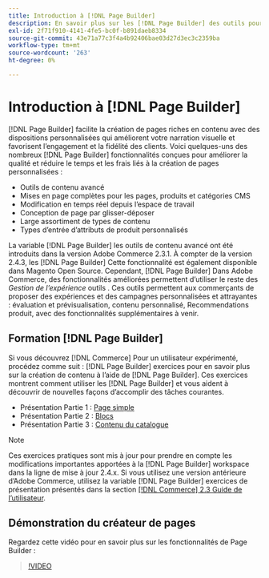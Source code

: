 ```yaml
---
title: Introduction à [!DNL Page Builder]
description: En savoir plus sur les [!DNL Page Builder] des outils pour faciliter la création de contenu dans Adobe Commerce et Magento Open Source.
exl-id: 2f71f910-4141-4fe5-bc0f-b891daeb8334
source-git-commit: 43e71a77c3f4a4b92406bae03d27d3ec3c2359ba
workflow-type: tm+mt
source-wordcount: '263'
ht-degree: 0%

---
```


# Introduction à [!DNL Page Builder]

[!DNL Page Builder] facilite la création de pages riches en contenu avec des dispositions personnalisées qui améliorent votre narration visuelle et favorisent l’engagement et la fidélité des clients. Voici quelques-uns des nombreux [!DNL Page Builder] fonctionnalités conçues pour améliorer la qualité et réduire le temps et les frais liés à la création de pages personnalisées :

- Outils de contenu avancé
- Mises en page complètes pour les pages, produits et catégories CMS
- Modification en temps réel depuis l’espace de travail
- Conception de page par glisser-déposer
- Large assortiment de types de contenu
- Types d’entrée d’attributs de produit personnalisés

La variable [!DNL Page Builder] les outils de contenu avancé ont été introduits dans la version Adobe Commerce 2.3.1. À compter de la version 2.4.3, les [!DNL Page Builder] Cette fonctionnalité est également disponible dans Magento Open Source. Cependant, [!DNL Page Builder] Dans Adobe Commerce, des fonctionnalités améliorées permettent d’utiliser le reste des _Gestion de l’expérience_ outils . Ces outils permettent aux commerçants de proposer des expériences et des campagnes personnalisées et attrayantes : évaluation et prévisualisation, contenu personnalisé, Recommendations produit, avec des fonctionnalités supplémentaires à venir.

## Formation [!DNL Page Builder]

Si vous découvrez [!DNL Commerce] Pour un utilisateur expérimenté, procédez comme suit : [!DNL Page Builder] exercices pour en savoir plus sur la création de contenu à l’aide de [!DNL Page Builder]. Ces exercices montrent comment utiliser les [!DNL Page Builder] et vous aident à découvrir de nouvelles façons d’accomplir des tâches courantes.

- Présentation Partie 1 : [Page simple](1-simple-page.md)
- Présentation Partie 2 : [Blocs](2-blocks.md)
- Présentation Partie 3 : [Contenu du catalogue](3-catalog-content.md)

>[!NOTE]
>
>Ces exercices pratiques sont mis à jour pour prendre en compte les modifications importantes apportées à la [!DNL Page Builder] workspace dans la ligne de mise à jour 2.4.x. Si vous utilisez une version antérieure d’Adobe Commerce, utilisez la variable [!DNL Page Builder] exercices de présentation présentés dans la section [[!DNL Commerce] 2.3 Guide de l’utilisateur](https://docs.magento.com/user-guide/v2.3/cms/page-builder-learn.html).

## Démonstration du créateur de pages

Regardez cette vidéo pour en savoir plus sur les fonctionnalités de Page Builder :

>[!VIDEO](https://video.tv.adobe.com/v/343781?quality=12)